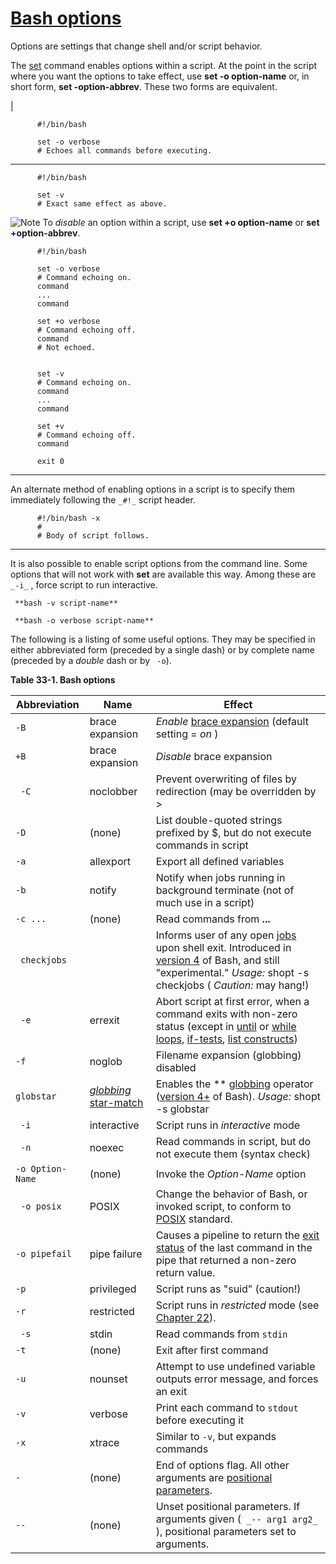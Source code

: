 # [Bash options](http://tldp.org/LDP/abs/html/options.html)


Options are settings that change shell and/or script behavior.

The [set](http://tldp.org/LDP/abs/html/internal.html#SETREF) command enables options within a script. At the point in the script where you want the options to take effect, use **set -o option-name** or, in short form, **set -option-abbrev**. These two forms are equivalent.

|


          #!/bin/bash

          set -o verbose
          # Echoes all commands before executing.


---


          #!/bin/bash

          set -v
          # Exact same effect as above.



![Note](http://tldp.org/LDP/abs/images/note.gif) To _disable_ an option within a script, use **set +o option-name** or **set +option-abbrev**.


          #!/bin/bash

          set -o verbose
          # Command echoing on.
          command
          ...
          command

          set +o verbose
          # Command echoing off.
          command
          # Not echoed.


          set -v
          # Command echoing on.
          command
          ...
          command

          set +v
          # Command echoing off.
          command

          exit 0


---

An alternate method of enabling options in a script is to specify them immediately following the `_#!_` script header.


          #!/bin/bash -x
          #
          # Body of script follows.


---

It is also possible to enable script options from the command line. Some options that will not work with **set** are available this way. Among these are `_-i_` , force script to run interactive.

` **bash -v script-name**`

` **bash -o verbose script-name**`

The following is a listing of some useful options. They may be specified in either abbreviated form (preceded by a single dash) or by complete name (preceded by a _double_ dash or by ` -o`).

 **Table 33-1. Bash options**

Abbreviation| Name| Effect
---|---|---
`-B`| brace expansion|  _Enable_ [brace expansion](http://tldp.org/LDP/abs/html/special-chars.html#BRACEEXPREF) (default setting = _on_ )
`+B`| brace expansion|  _Disable_ brace expansion
` -C`| noclobber| Prevent overwriting of files by redirection (may be overridden by >|)
`-D`| (none)| List double-quoted strings prefixed by $, but do not execute commands in script
`-a`| allexport| Export all defined variables
`-b`| notify| Notify when jobs running in background terminate (not of much use in a script)
`-c ...`| (none)| Read commands from **...**
` checkjobs`|  | Informs user of any open [jobs](http://tldp.org/LDP/abs/html/x9644.html#JOBSREF) upon shell exit. Introduced in [version 4](http://tldp.org/LDP/abs/html/bashver4.html#BASH4REF) of Bash, and still "experimental." _Usage:_ shopt -s checkjobs ( _Caution:_ may hang!)
` -e`| errexit| Abort script at first error, when a command exits with non-zero status (except in [until](http://tldp.org/LDP/abs/html/loops1.html#UNTILLOOPREF) or [while loops](http://tldp.org/LDP/abs/html/loops1.html#WHILELOOPREF), [if-tests](http://tldp.org/LDP/abs/html/testconstructs.html#TESTCONSTRUCTS1), [list constructs](http://tldp.org/LDP/abs/html/list-cons.html#LCONS1))
`-f`| noglob| Filename expansion (globbing) disabled
`globstar`| [ _globbing_ star-match](http://tldp.org/LDP/abs/html/bashver4.html#GLOBSTARREF)|  Enables the ** [globbing](http://tldp.org/LDP/abs/html/globbingref.html) operator ([version 4+](http://tldp.org/LDP/abs/html/bashver4.html#BASH4REF) of Bash). _Usage:_ shopt -s globstar
` -i`| interactive| Script runs in _interactive_ mode
` -n`| noexec| Read commands in script, but do not execute them (syntax check)
`-o Option-Name`| (none)| Invoke the _Option-Name_ option
` -o posix`| POSIX| Change the behavior of Bash, or invoked script, to conform to [POSIX](http://tldp.org/LDP/abs/html/sha-bang.html#POSIX2REF) standard.
`-o pipefail`| pipe failure| Causes a pipeline to return the [exit status](http://tldp.org/LDP/abs/html/exit-status.html#EXITSTATUSREF) of the last command in the pipe that returned a non-zero return value.
`-p`| privileged| Script runs as "suid" (caution!)
`-r`| restricted| Script runs in _restricted_ mode (see [Chapter 22](http://tldp.org/LDP/abs/html/restricted-sh.html)).
` -s`| stdin| Read commands from `stdin`
`-t`| (none)| Exit after first command
`-u`| nounset| Attempt to use undefined variable outputs error message, and forces an exit
`-v`| verbose| Print each command to `stdout` before executing it
`-x`| xtrace| Similar to `-v`, but expands commands
`-`| (none)| End of options flag. All other arguments are [positional parameters](http://tldp.org/LDP/abs/html/internalvariables.html#POSPARAMREF).
`--`| (none)| Unset positional parameters. If arguments given (` _-- arg1 arg2_` ), positional parameters set to arguments.
